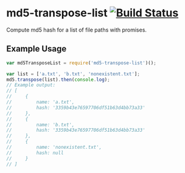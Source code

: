 # md5-transpose-list [![Build Status](https://travis-ci.org/cjsaylor/md5-transpose-list.svg)](https://travis-ci.org/cjsaylor/md5-transpose-list)
Compute md5 hash for a list of file paths with promises.

## Example Usage

```javascript
var md5TransposeList = require('md5-transpose-list')();

var list = ['a.txt', 'b.txt', 'nonexistent.txt'];
md5.transpose(list).then(console.log);
// Example output:
// [
//     {
//         name: 'a.txt',
//         hash: '3359b43e76597706df51b63d4bb73a33'
//     },
//     {
//         name: 'b.txt',
//         hash: '3359b43e76597706df51b63d4bb73a33'
//     },
//     {
//         name: 'nonexistent.txt',
//         hash: null
//     }
// ]

```
